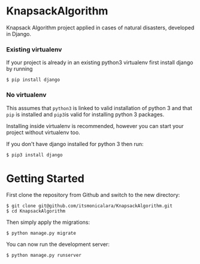 # KnapsackAlgorithm
Knapsack Algorithm project applied in cases of natural disasters, developed in Django.

### Existing virtualenv

If your project is already in an existing python3 virtualenv first install django by running

    $ pip install django
      
### No virtualenv

This assumes that `python3` is linked to valid installation of python 3 and that `pip` is installed and `pip3`is valid
for installing python 3 packages.

Installing inside virtualenv is recommended, however you can start your project without virtualenv too.

If you don't have django installed for python 3 then run:

    $ pip3 install django


# Getting Started

First clone the repository from Github and switch to the new directory:

    $ git clone git@github.com/itsmonicalara/KnapsackAlgorithm.git
    $ cd KnapsackAlgorithm
    
    
Then simply apply the migrations:

    $ python manage.py migrate
    

You can now run the development server:

    $ python manage.py runserver
